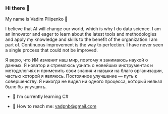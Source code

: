 ### Hi there 👋
My name is Vadim Pilipenko 🙋

I believe that AI will change our world, which is why I do data science. I am an innovator and eager to learn about the latest tools and methodologies and apply my knowledge and skills to the benefit of the organization I am part of. Continuous improvement is the way to perfection. I have never seen a single process that could not be improved.

Я верю, что ИИ изменит наш мир, поэтому я занимаюсь наукой о данных. Я новатор и стремлюсь узнать о новейших инструментах и методологиях и применить свои знания и навыки на благо организации, частью которой я являюсь. Постоянное улучшение — путь к совершенству. Я никогда не видел ни одного процесса, который нельзя было бы улучшить.

- 🌱 I’m currently learning C#

- :e-mail: How to reach me: vadpnb@gmail.com

<!--
**VadimPi/VadimPi** is a ✨ _special_ ✨ repository because its `README.md` (this file) appears on your GitHub profile.

Here are some ideas to get you started:

- 🔭 I’m currently working on ...

- 👯 I’m looking to collaborate on ...
- 🤔 I’m looking for help with ...
- 💬 Ask me about ...
- 📫 How to reach me: ...
- 😄 Pronouns: ...
- ⚡ Fun fact: ...
-->
